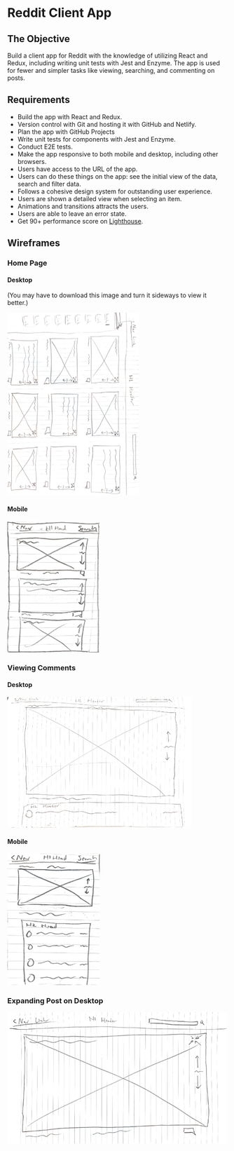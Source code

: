 # Reddit Client App

## The Objective

Build a client app for Reddit with the knowledge of utilizing React and Redux, including writing unit tests with Jest 
and Enzyme. The app is used for fewer and simpler tasks like viewing, searching, and commenting on posts.

## Requirements

 - Build the app with React and Redux.
 - Version control with Git and hosting it with GitHub and Netlify.
 - Plan the app with GitHub Projects
 - Write unit tests for components with Jest and Enzyme.
 - Conduct E2E tests.
 - Make the app responsive to both mobile and desktop, including other browsers.
 - Users have access to the URL of the app.
 - Users can do these things on the app: see the initial view of the data, search and filter data.
 - Follows a cohesive design system for outstanding user experience.
 - Users are shown a detailed view when selecting an item.
 - Animations and transitions attracts the users.
 - Users are able to leave an error state.
 - Get 90+ performance score on [Lighthouse](https://pagespeed.web.dev/).

## Wireframes

### Home Page

#### Desktop

(You may have to download this image and turn it sideways to view it better.)

<img title="Home Page Wireframe" alt="Home Page Wireframe" src="./IMG_16.jpg" width="300px">

#### Mobile

<img title="Home Page Wireframe" alt="Home Page Wireframe" src="./IMG_17.jpg" height="300px">

### Viewing Comments

#### Desktop

<img title="Home Page Wireframe" alt="Home Page Wireframe" src="./IMG_19.jpg" height="300px">

#### Mobile

<img title="Home Page Wireframe" alt="Home Page Wireframe" src="./IMG_18.jpg" height="300px">

### Expanding Post on Desktop

<img title="Home Page Wireframe" alt="Home Page Wireframe" src="./IMG_20.jpg" height="300px">
